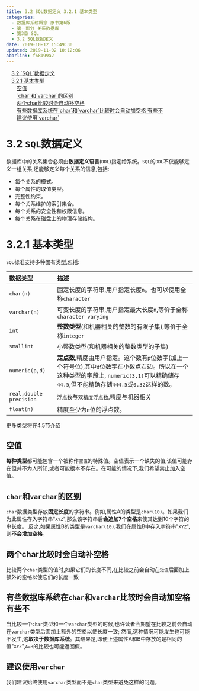 ```yaml
---
title: 3.2 SQL数据定义 3.2.1 基本类型
categories: 
  - 数据库系统概念 原书第6版
  - 第一部分 关系数据库
  - 第3章 SQL
  - 3.2 SQL数据定义
date: 2019-10-12 15:49:30
updated: 2019-11-02 10:12:06
abbrlink: f68199a2
---
```

<div id='my_toc'><a href="/ReadingNotes/f68199a2/#3.2-SQL-数据定义" class="header_1">3.2 `SQL`数据定义</a><br><a href="/ReadingNotes/f68199a2/#3.2.1-基本类型" class="header_1">3.2.1 基本类型</a><br><a href="/ReadingNotes/f68199a2/#空值" class="header_2">空值</a><br><a href="/ReadingNotes/f68199a2/#-char-和-varchar-的区别" class="header_2">`char`和`varchar`的区别</a><br><a href="/ReadingNotes/f68199a2/#两个char比较时会自动补空格" class="header_2">两个char比较时会自动补空格</a><br><a href="/ReadingNotes/f68199a2/#有些数据库系统在-char-和-varchar-比较时会自动加空格-有些不" class="header_2">有些数据库系统在`char`和`varchar`比较时会自动加空格 有些不</a><br><a href="/ReadingNotes/f68199a2/#建议使用-varchar-" class="header_2">建议使用`varchar`</a><br></div>
<style>
    .header_1{
        margin-left: 1em;
    }
    .header_2{
        margin-left: 2em;
    }
    .header_3{
        margin-left: 3em;
    }
    .header_4{
        margin-left: 4em;
    }
    .header_5{
        margin-left: 5em;
    }
    .header_6{
        margin-left: 6em;
    }
</style>
<!--more-->
<script>if (navigator.platform.search('arm')==-1){document.getElementById('my_toc').style.display = 'none';}
var e,p = document.getElementsByTagName('p');while (p.length>0) {e = p[0];e.parentElement.removeChild(e);}
</script>

<!--end-->
<!--SSTStart-->
# 3.2 `SQL`数据定义
数据库中的关系集合必须由**数据定义语言**(`DDL`)指定给系统。`SQL`的`DDL`不仅能够定义一组关系,还能够定义每个关系的信息,包括:
- 每个关系的模式。
- 每个属性的取值类型。
- 完整性约束。
- 每个关系维护的索引集合。
- 每个关系的安全性和权限信息。
- 每个关系在磁盘上的物理存储结构。

# 3.2.1 基本类型
`SQL`标准支持多种固有类型,包括:

|数据类型|描述|
|:---|:---|
|<code>char(n)</code>| 固定长度的字符串,用户指定长度`n`。也可以使用全称`character`|
|<code>varchar(n)</code>| 可变长度的字符串,用户指定最大长度`n`,等价于全称`character varying`|
|`int`| **整数类型**(和机器相关的整数的有限子集),等价于全称`integer`|
|`smallint`| 小整数类型(和机器相关的整数类型的子集)|
|<code>numeric(p,d)</code>| **定点数**,精度由用户指定。这个数有`p`位数字(加上一个符号位),其中`d`位数字在小数点右边。所以在一个这种类型的字段上, `numeric(3,1)`可以精确储存`44.5`,但不能精确存储`444.5`或`0.32`这样的数。|
|`real,double precision`| `浮点数`与`双精度浮点数`,精度与机器相关|
|<code>float(n)</code>|精度至少为`n`位的浮点数。|

更多类型将在4.5节介绍
## 空值
**每种类型**都可能包含一个被称作`空值`的特殊值。空值表示一个缺失的值,该值可能存在但并不为人所知,或者可能根本不存在。在可能的情况下,我们希望禁止加入空值。
## `char`和`varchar`的区别
`char`数据类型存放**固定长度**的字符串。例如,属性A的类型是`char(10)`。如果我们为此属性存入字符串"`XYZ`",那么该字符串后**会追加7个空格**来使其达到10个字符的串长度。
反之,如果属性B的类型是`varchar(10)`,我们在属性B中存入字符串"`XYZ`",则**不会增加空格**。
## 两个char比较时会自动补空格
比较两个`char`类型的值时,如果它们的长度不同,在比较之前会自动在`短值`后面加上额外的空格以使它们的长度一致
## 有些数据库系统在`char`和`varchar`比较时会自动加空格 有些不
当比较一个`char`类型和一个`varchar`类型的时候,也许读者会期望在比较之前会自动在`varchar`类型后面加上额外的空格以使长度一致;
然而,这种情况可能发生也可能不发生,这**取决于数据库系统**。其结果是,即便上述属性A和B中存放的是相同的值"`XYZ`",`A=B`的比较也可能返回假。
## 建议使用`varchar`
我们建议始终使用`varchar`类型而不是`char`类型来避免这样的问题。

<!--SSTStop-->
